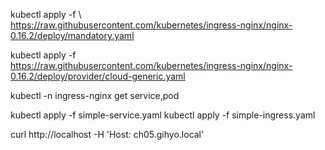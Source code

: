 kubectl apply -f \                  
https://raw.githubusercontent.com/kubernetes/ingress-nginx/nginx-0.16.2/deploy/mandatory.yaml

kubectl apply -f \
https://raw.githubusercontent.com/kubernetes/ingress-nginx/nginx-0.16.2/deploy/provider/cloud-generic.yaml

kubectl -n ingress-nginx get service,pod

kubectl apply -f simple-service.yaml 
kubectl apply -f simple-ingress.yaml 

curl http://localhost -H 'Host: ch05.gihyo.local'